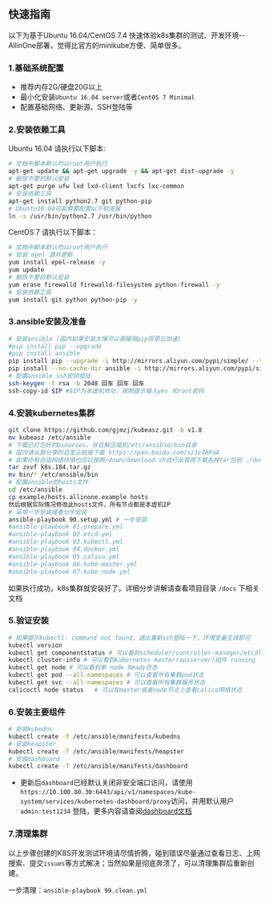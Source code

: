 ## 快速指南

以下为基于Ubuntu 16.04/CentOS 7.4 快速体验k8s集群的测试、开发环境--AllinOne部署，觉得比官方的minikube方便、简单很多。

### 1.基础系统配置

+ 推荐内存2G/硬盘20G以上
+ 最小化安装`Ubuntu 16.04 server`或者`CentOS 7 Minimal`
+ 配置基础网络、更新源、SSH登陆等

### 2.安装依赖工具

Ubuntu 16.04 请执行以下脚本:

``` bash
# 文档中脚本默认均以root用户执行
apt-get update && apt-get upgrade -y && apt-get dist-upgrade -y
# 删除不要的默认安装
apt-get purge ufw lxd lxd-client lxcfs lxc-common
# 安装依赖工具
apt-get install python2.7 git python-pip
# Ubuntu16.04可能需要配置以下软连接
ln -s /usr/bin/python2.7 /usr/bin/python
```
CentOS 7 请执行以下脚本：

``` bash
# 文档中脚本默认均以root用户执行
# 安装 epel 源并更新
yum install epel-release -y
yum update
# 删除不要的默认安装
yum erase firewalld firewalld-filesystem python-firewall -y
# 安装依赖工具
yum install git python python-pip -y
```
### 3.ansible安装及准备

``` bash
# 安装ansible (国内如果安装太慢可以直接用pip阿里云加速)
#pip install pip --upgrade
#pip install ansible
pip install pip --upgrade -i http://mirrors.aliyun.com/pypi/simple/ --trusted-host mirrors.aliyun.com
pip install --no-cache-dir ansible -i http://mirrors.aliyun.com/pypi/simple/ --trusted-host mirrors.aliyun.com
# 配置ansible ssh密钥登陆
ssh-keygen -t rsa -b 2048 回车 回车 回车
ssh-copy-id $IP #$IP为本虚机地址，按照提示输入yes 和root密码
```
### 4.安装kubernetes集群
``` bash
git clone https://github.com/gjmzj/kubeasz.git -b v1.8
mv kubeasz /etc/ansible
# 下载已打包好的binaries，并且解压缩到/etc/ansible/bin目录
# 国内请从我分享的百度云链接下载 https://pan.baidu.com/s/1c4RFaA 
# 如果你有合适网络环境也可以按照/down/download.sh自行从官网下载各种tar包到 ./down目录，并执行download.sh
tar zxvf k8s.184.tar.gz
mv bin/* /etc/ansible/bin
# 配置ansible的hosts文件
cd /etc/ansible
cp example/hosts.allinone.example hosts
然后根据实际情况修改此hosts文件，所有节点都是本虚机IP
# 采用一步安装或者分步安装
ansible-playbook 90.setup.yml # 一步安装
#ansible-playbook 01.prepare.yml
#ansible-playbook 02.etcd.yml
#ansible-playbook 03.kubectl.yml
#ansible-playbook 04.docker.yml
#ansible-playbook 05.calico.yml
#ansible-playbook 06.kube-master.yml
#ansible-playbook 07.kube-node.yml
```
如果执行成功，k8s集群就安装好了。详细分步讲解请查看项目目录 `/docs` 下相关文档

### 5.验证安装
``` bash
# 如果提示kubectl: command not found，退出重新ssh登陆一下，环境变量生效即可
kubectl version
kubectl get componentstatus # 可以看到scheduler/controller-manager/etcd等组件 Healthy
kubectl cluster-info # 可以看到kubernetes master(apiserver)组件 running
kubectl get node # 可以看到单 node Ready状态
kubectl get pod --all-namespaces # 可以查看所有集群pod状态
kubectl get svc --all-namespaces # 可以查看所有集群服务状态
calicoctl node status	# 可以在master或者node节点上查看calico网络状态 
```
### 6.安装主要组件
``` bash
# 安装kubedns
kubectl create -f /etc/ansible/manifests/kubedns
# 安装heapster
kubectl create -f /etc/ansible/manifests/heapster
# 安装dashboard
kubectl create -f /etc/ansible/manifests/dashboard
```
+ 更新后`dashboard`已经默认关闭非安全端口访问，请使用`https://10.100.80.30:6443/api/v1/namespaces/kube-system/services/kubernetes-dashboard/proxy`访问，并用默认用户 `admin:test1234` 登陆，更多内容请查阅[dashboard文档](guide/dashboard.md)

### 7.清理集群

以上步骤创建的K8S开发测试环境请尽情折腾，碰到错误尽量通过查看日志、上网搜索、提交`issues`等方式解决；当然如果是彻底奔溃了，可以清理集群后重新创建。

一步清理：`ansible-playbook 99.clean.yml`
